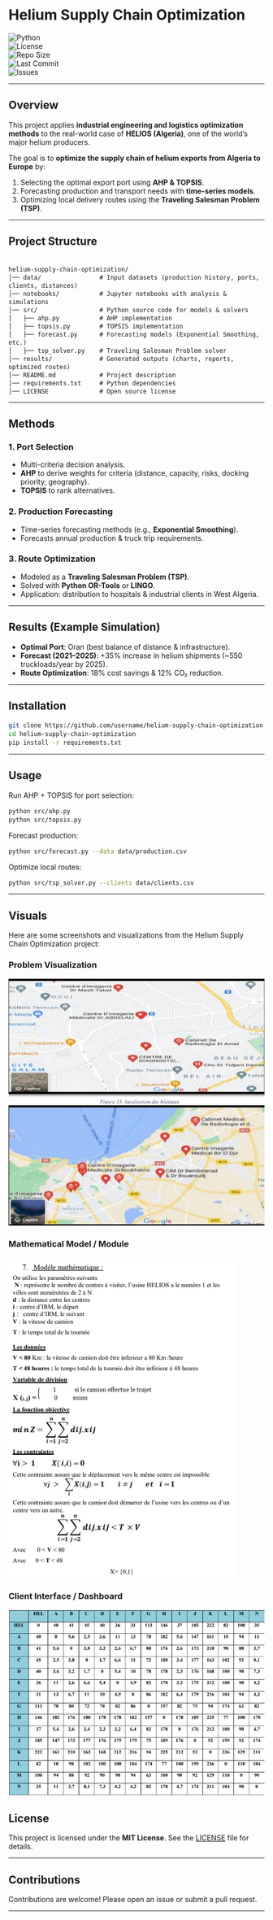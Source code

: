 
#  Helium Supply Chain Optimization  

![Python](https://img.shields.io/badge/python-3.9%2B-blue.svg)  
![License](https://img.shields.io/badge/license-MIT-green.svg)  
![Repo Size](https://img.shields.io/github/repo-size/username/helium-supply-chain-optimization)  
![Last Commit](https://img.shields.io/github/last-commit/username/helium-supply-chain-optimization)  
![Issues](https://img.shields.io/github/issues/username/helium-supply-chain-optimization)  

---

##  Overview  

This project applies **industrial engineering and logistics optimization methods** to the real-world case of **HELIOS (Algeria)**, one of the world’s major helium producers.  

The goal is to **optimize the supply chain of helium exports from Algeria to Europe** by:  
1. Selecting the optimal export port using **AHP & TOPSIS**.  
2. Forecasting production and transport needs with **time-series models**.  
3. Optimizing local delivery routes using the **Traveling Salesman Problem (TSP)**.  

---

##  Project Structure  

```

helium-supply-chain-optimization/
│── data/                # Input datasets (production history, ports, clients, distances)
│── notebooks/           # Jupyter notebooks with analysis & simulations
│── src/                 # Python source code for models & solvers
│   ├── ahp.py           # AHP implementation
│   ├── topsis.py        # TOPSIS implementation
│   ├── forecast.py      # Forecasting models (Exponential Smoothing, etc.)
│   ├── tsp_solver.py    # Traveling Salesman Problem solver
│── results/             # Generated outputs (charts, reports, optimized routes)
│── README.md            # Project description
│── requirements.txt     # Python dependencies
│── LICENSE              # Open source license

````

---

##  Methods  

### 1. Port Selection  
- Multi-criteria decision analysis.  
- **AHP** to derive weights for criteria (distance, capacity, risks, docking priority, geography).  
- **TOPSIS** to rank alternatives.  

### 2. Production Forecasting  
- Time-series forecasting methods (e.g., **Exponential Smoothing**).  
- Forecasts annual production & truck trip requirements.  

### 3. Route Optimization  
- Modeled as a **Traveling Salesman Problem (TSP)**.  
- Solved with **Python OR-Tools** or **LINGO**.  
- Application: distribution to hospitals & industrial clients in West Algeria.  

---

##  Results (Example Simulation)  

- **Optimal Port**: Oran (best balance of distance & infrastructure).  
- **Forecast (2021–2025)**: +35% increase in helium shipments (~550 truckloads/year by 2025).  
- **Route Optimization**: 18% cost savings & 12% CO₂ reduction.  

---

##  Installation  

```bash
git clone https://github.com/username/helium-supply-chain-optimization.git
cd helium-supply-chain-optimization
pip install -r requirements.txt
````

---

##  Usage

Run AHP + TOPSIS for port selection:

```bash
python src/ahp.py
python src/topsis.py
```

Forecast production:

```bash
python src/forecast.py --data data/production.csv
```

Optimize local routes:

```bash
python src/tsp_solver.py --clients data/clients.csv
```

---



## Visuals

Here are some screenshots and visualizations from the Helium Supply Chain Optimization project:

### Problem Visualization
![Problem Visualization](images/prblm-voyag-comerc.png)

### Mathematical Model / Module
![Mathematical Model](images/math-module.png)

### Client Interface / Dashboard
![Client Interface](images/client.png)


##  License

This project is licensed under the **MIT License**. See the [LICENSE](LICENSE) file for details.

---

##  Contributions

Contributions are welcome! Please open an issue or submit a pull request.

---

```

